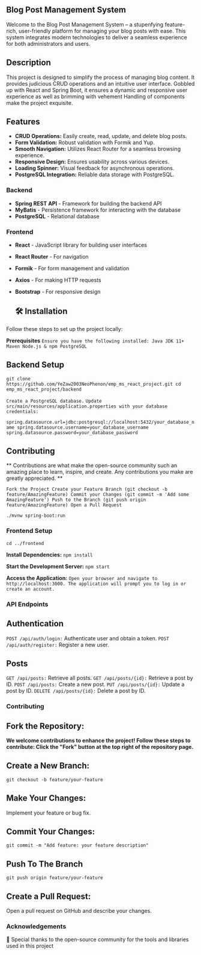 ## Blog Post Management System
Welcome to the Blog Post Management System – a stupenfying feature-rich, user-friendly platform for managing your blog posts with ease.
This system integrates modern technologies to deliver a seamless experience for both administrators and users.

## Description
This project is designed to simplify the process of managing blog content.
It provides judicious CRUD operations and an intuitive user interface.
Gobbled up with React and Spring Boot, it ensures a dynamic and responsive user experience as well as brimming with vehement Handling of components make the project exquisite.

## Features
- **CRUD Operations:** Easily create, read, update, and delete blog posts.
- **Form Validation:** Robust validation with Formik and Yup.
- **Smooth Navigation:** Utilizes React Router for a seamless browsing experience.
- **Responsive Design:** Ensures usability across various devices.
- **Loading Spinner:** Visual feedback for asynchronous operations.
- **PostgreSQL Integration:** Reliable data storage with PostgreSQL.

### Backend

- **Spring REST API** - Framework for building the backend API
- **MyBatis** - Persistence framework for interacting with the database
- **PostgreSQL** - Relational database

### Frontend

- **React** - JavaScript library for building user interfaces
- **React Router** - For navigation
- **Formik** - For form management and validation
- **Axios** - For making HTTP requests
- **Bootstrap** - For responsive design

  ## 🛠️ Installation
Follow these steps to set up the project locally:

**Prerequisites**
``Ensure you have the following installed:
Java JDK 11+
Maven
Node.js & npm
PostgreSQL``

## Backend Setup 

``git clone https://github.com/YeZaw2003NeoPhenon/emp_ms_react_project.git
cd emp_ms_react_project/backend``

``Create a PostgreSQL database.``
``Update src/main/resources/application.properties with your database credentials:``

``
spring.datasource.url=jdbc:postgresql://localhost:5432/your_database_name
spring.datasource.username=your_database_username
spring.datasource.password=your_database_password
``

## Contributing ##

** Contributions are what make the open-source community such an amazing place to learn, inspire, and create. Any contributions you make are greatly appreciated. **

``Fork the Project
Create your Feature Branch (git checkout -b feature/AmazingFeature)
Commit your Changes (git commit -m 'Add some AmazingFeature')
Push to the Branch (git push origin feature/AmazingFeature)
Open a Pull Request``


```./mvnw spring-boot:run```

### Frontend Setup

```cd ../frontend```

**Install Dependencies:**
```npm install```

**Start the Development Server:**
```npm start```

**Access the Application:**
``Open your browser and navigate to http://localhost:3000.
The application will prompt you to log in or create an account.``

### API Endpoints

## Authentication
``POST /api/auth/login:`` Authenticate user and obtain a token.
``POST /api/auth/register:`` Register a new user.

## Posts
``GET /api/posts:`` Retrieve all posts.
``GET /api/posts/{id}:`` Retrieve a post by ID.
``POST /api/posts:`` Create a new post.
``PUT /api/posts/{id}:`` Update a post by ID.
``DELETE /api/posts/{id}:`` Delete a post by ID.

### Contributing

## Fork the Repository:
**We welcome contributions to enhance the project! Follow these steps to contribute:
Click the "Fork" button at the top right of the repository page.**

## Create a New Branch:
```git checkout -b feature/your-feature```

## Make Your Changes:
Implement your feature or bug fix.

## Commit Your Changes:
```git commit -m "Add feature: your feature description"```

## Push To The Branch
```git push origin feature/your-feature```

## Create a Pull Request:
Open a pull request on GitHub and describe your changes.

### Acknowledgements
🙏
Special thanks to the open-source community for the tools and libraries used in this project
